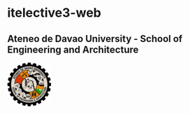 # itelective3-web

## Ateneo de Davao University - School of Engineering and Architecture
<img src="addu-sea-logo.jpg" height="100px" width="100px">
